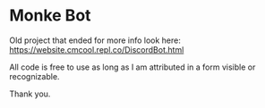 # Monke Bot
Old project that ended for more info look here: https://website.cmcool.repl.co/DiscordBot.html

All code is free to use as long as I am attributed in a form visible or recognizable.

Thank you.
